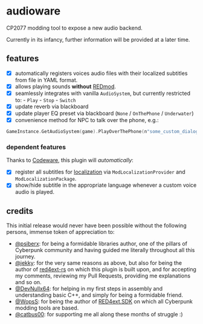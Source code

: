 # audioware

CP2077 modding tool to expose a new audio backend.

Currently in its infancy, further information will be provided at a later time.

## features

- [x] automatically registers voices audio files with their localized subtitles from file in YAML format.
- [x] allows playing sounds **without** [REDmod](https://wiki.redmodding.org/cyberpunk-2077-modding/for-mod-creators/modding-tools/redmod/audio-modding#audio-modding-manually).
- [x] seamlessly integrates with vanilla `AudioSystem`, but currently restricted to:
      - `Play`
      - `Stop`
      - `Switch`
- [x] update reverb via blackboard
- [x] update player EQ preset via blackboard (`None` / `OnThePhone` / `Underwater`)
- [x] convenience method for NPC to talk over the phone, e.g.:
```swift
GameInstance.GetAudioSystem(game).PlayOverThePhone(n"some_custom_dialog_for_vik", n"Vik");
```

### dependent features

Thanks to [Codeware](https://github.com/psiberx/cp2077-codeware), this plugin will _automatically_:

- [x] register all subtitles for [localization](https://github.com/psiberx/cp2077-codeware/wiki#localization) via `ModLocalizationProvider` and `ModLocalizationPackage`.
- [x] show/hide subtitle in the appropriate language whenever a custom voice audio is played.

## credits

This initial release would never have been possible without the following persons, immense token of appreciation to:

- [@psiberx](https://github.com/psiberx): for being a formidable libraries author, one of the pillars of Cyberpunk community and having guided me literally throughout all this journey.
- [@jekky](https://github.com/jac3km4): for the very same reasons as above, but also for being the author of [red4ext-rs](https://github.com/jac3km4/red4ext-rs) on which this plugin is built upon, and for accepting my comments, reviewing my Pull Requests, providing me explanations and so on.
- [@DevNullx64](https://github.com/DevNullx64): for helping in my first steps in assembly and understanding basic C++, and simply for being a formidable friend.
- [@WopsS](https://github.com/WopsS): for being the author of [RED4ext.SDK](https://github.com/WopsS/RED4ext.SDK) on which all Cyberpunk modding tools are based.
- [@catbus00](https://github.com/catbus00): for supporting me all along these months of struggle :)
